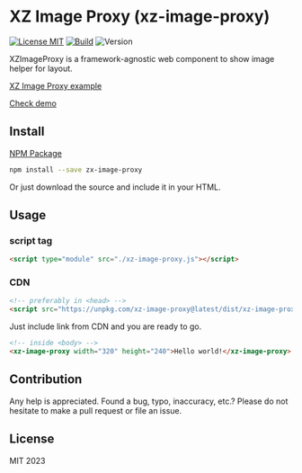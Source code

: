 # XZ Image Proxy (xz-image-proxy)

[![License MIT](https://img.shields.io/npm/l/xz-image-proxy)](https://github.com/dknight/xz-image-proxy/blob/main/LICENSE)
[![Build](https://github.com/dknight/xz-image-proxy/actions/workflows/node.js.yml/badge.svg)](https://github.com/dknight/xz-image-proxy/actions/workflows/node.js.yml)
![Version](https://img.shields.io/npm/v/xz-image-proxy)

XZImageProxy is a framework-agnostic web component to show image helper for layout.

[XZ Image Proxy example](https://raw.githubusercontent.com/dknight/xz-image-proxy/main/demo/main.png)

[Check demo](https://www.whoop.ee/xz-image-proxy/demo)

## Install

[NPM Package](https://www.npmjs.com/package/xz-image-proxy)

```sh
npm install --save zx-image-proxy
```

Or just download the source and include it in your HTML.

## Usage

### script tag

```html
<script type="module" src="./xz-image-proxy.js"></script>
```
### CDN 
```html
<!-- preferably in <head> -->
<script src="https://unpkg.com/xz-image-proxy@latest/dist/xz-image-proxy.min.js" type="module"></script>
```

Just include link from CDN and you are ready to go.

```html
<!-- inside <body> -->
<xz-image-proxy width="320" height="240">Hello world!</xz-image-proxy>
```

## Contribution

Any help is appreciated. Found a bug, typo, inaccuracy, etc.?
Please do not hesitate to make a pull request or file an issue.

## License

MIT 2023